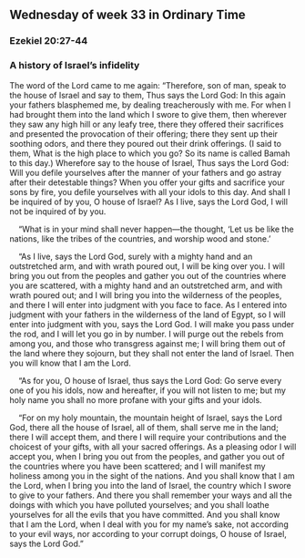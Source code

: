 ## Wednesday of week 33 in Ordinary Time

### Ezekiel 20:27-44

### A history of Israel’s infidelity

The word of the Lord came to me again: “Therefore, son of man, speak to the house of Israel and say to them, Thus says the Lord God: In this again your fathers blasphemed me, by dealing treacherously with me. For when I had brought them into the land which I swore to give them, then wherever they saw any high hill or any leafy tree, there they offered their sacrifices and presented the provocation of their offering; there they sent up their soothing odors, and there they poured out their drink offerings. (I said to them, What is the high place to which you go? So its name is called Bamah to this day.) Wherefore say to the house of Israel, Thus says the Lord God: Will you defile yourselves after the manner of your fathers and go astray after their detestable things? When you offer your gifts and sacrifice your sons by fire, you defile yourselves with all your idols to this day. And shall I be inquired of by you, O house of Israel? As I live, says the Lord God, I will not be inquired of by you.

    “What is in your mind shall never happen—the thought, ‘Let us be like the nations, like the tribes of the countries, and worship wood and stone.’

    “As I live, says the Lord God, surely with a mighty hand and an outstretched arm, and with wrath poured out, I will be king over you. I will bring you out from the peoples and gather you out of the countries where you are scattered, with a mighty hand and an outstretched arm, and with wrath poured out; and I will bring you into the wilderness of the peoples, and there I will enter into judgment with you face to face. As I entered into judgment with your fathers in the wilderness of the land of Egypt, so I will enter into judgment with you, says the Lord God. I will make you pass under the rod, and I will let you go in by number. I will purge out the rebels from among you, and those who transgress against me; I will bring them out of the land where they sojourn, but they shall not enter the land of Israel. Then you will know that I am the Lord.

    “As for you, O house of Israel, thus says the Lord God: Go serve every one of you his idols, now and hereafter, if you will not listen to me; but my holy name you shall no more profane with your gifts and your idols.

    “For on my holy mountain, the mountain height of Israel, says the Lord God, there all the house of Israel, all of them, shall serve me in the land; there I will accept them, and there I will require your contributions and the choicest of your gifts, with all your sacred offerings. As a pleasing odor I will accept you, when I bring you out from the peoples, and gather you out of the countries where you have been scattered; and I will manifest my holiness among you in the sight of the nations. And you shall know that I am the Lord, when I bring you into the land of Israel, the country which I swore to give to your fathers. And there you shall remember your ways and all the doings with which you have polluted yourselves; and you shall loathe yourselves for all the evils that you have committed. And you shall know that I am the Lord, when I deal with you for my name’s sake, not according to your evil ways, nor according to your corrupt doings, O house of Israel, says the Lord God.”